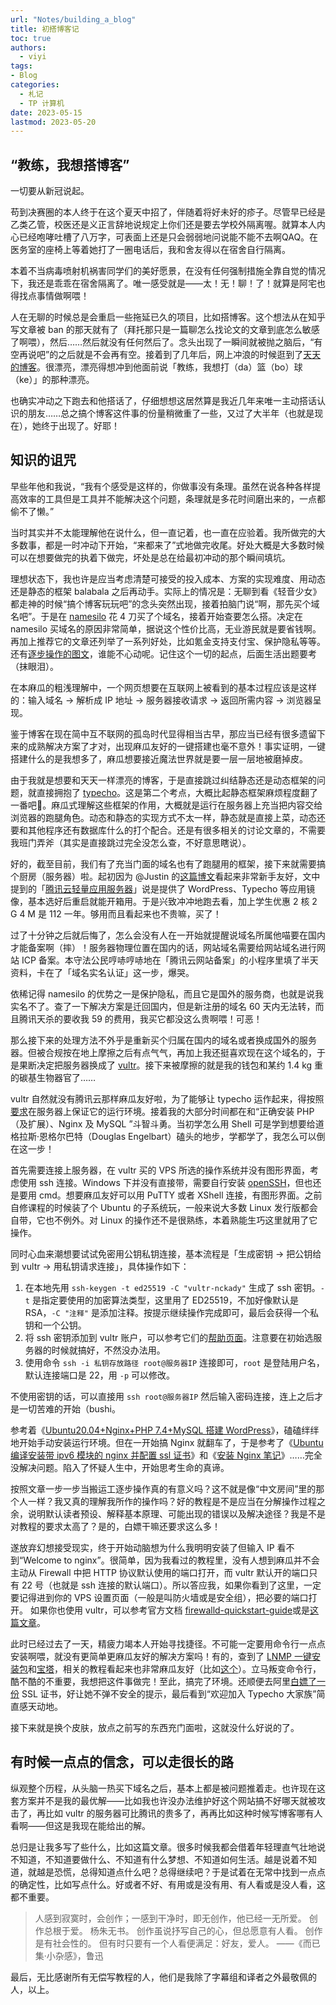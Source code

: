 ```yaml
---
url: "Notes/building_a_blog"
title: 初搭博客记
toc: true
authors:
  - viyi
tags:
- Blog
categories:
  - 札记
  - TP 计算机
date: 2023-05-15 
lastmod: 2023-05-20
---
```


## “教练，我想搭博客”

一切要从新冠说起。


<!--more-->


苟到决赛圈的本人终于在这个夏天中招了，伴随着将好未好的疹子。尽管早已经是乙类乙管，校医还是义正言辞地说规定上你们还是要去学校外隔离喔。就算本人内心已经咆哮吐槽了八万字，可表面上还是只会弱弱地问说能不能不去啊QAQ。在医务室的座椅上等着她打了一圈电话后，我和舍友得以在宿舍自行隔离。

本着不当病毒喷射机祸害同学们的美好愿景，在没有任何强制措施全靠自觉的情况下，我还是乖乖在宿舍隔离了。唯一感受就是——太！无！聊！了！就算是阿宅也得找点事情做啊喂！

人在无聊的时候总是会重启一些拖延已久的项目，比如搭博客。这个想法从在知乎写文章被 ban 的那天就有了（拜托那只是一篇聊怎么找论文的文章到底怎么敏感了啊喂），然后……然后就没有任何然后了。念头出现了一瞬间就被抛之脑后，“有空再说吧”的之后就是不会再有空。接着到了几年后，网上冲浪的时候逛到了[天天的博客](https://skywt.cn/)。很漂亮，漂亮得想冲到他面前说「教练，我想打（da）篮（bo）球（ke）」的那种漂亮。

也确实冲动之下跑去和他搭话了，仔细想想这居然算是我近几年来唯一主动搭话认识的朋友……总之搞个博客这件事的份量稍微重了一些，又过了大半年（也就是现在），她终于出现了。好耶！

## 知识的诅咒

早些年他和我说，“我有个感受是这样的，你做事没有条理。虽然在说各种各样提高效率的工具但是工具并不能解决这个问题，条理就是多花时间磨出来的，一点都偷不了懒。”

当时其实并不太能理解他在说什么，但一直记着，也一直在应验着。我所做完的大多数事，都是一时冲动下开始，“来都来了”式地做完收尾。好处大概是大多数时候可以在想要做完的执着下做完，坏处是总在给最初冲动的那个瞬间填坑。

理想状态下，我也许是应当考虑清楚可接受的投入成本、方案的实现难度、用动态还是静态的框架 balabala 之后再动手。实际上的情况是：无聊到看《轻音少女》都走神的时候“搞个博客玩玩吧”的念头突然出现，接着拍脑门说“啊，那先买个域名吧”。于是在 [namesilo](https://www.namesilo.com/) 花 4 刀买了个域名，接着开始查要怎么搭。决定在 namesilo 买域名的原因非常简单，据说这个性价比高，无业游民就是要省钱啊。再加上推荐它的文章还列举了一系列好处，比如氪金支持支付宝、保护隐私等等。还有[逐步操作的图文](https://zhuanlan.zhihu.com/p/33921436)，谁能不心动呢。记住这个一切的起点，后面生活出题要考（抹眼泪）。

在本麻瓜的粗浅理解中，一个网页想要在互联网上被看到的基本过程应该是这样的：输入域名 -> 解析成 IP 地址 -> 服务器接收请求 -> 返回所需内容 -> 浏览器呈现。

鉴于博客在现在简中互不联网的孤岛时代显得相当古早，那应当已经有很多遗留下来的成熟解决方案了才对，出现麻瓜友好的一键搭建也毫不意外！事实证明，一键搭建什么的是我想多了，麻瓜想要接近魔法世界就是要一层一层地被磨掉皮。

由于我就是想要和天天一样漂亮的博客，于是直接跳过纠结静态还是动态框架的问题，就直接拥抱了 [typecho](https://typecho.org/)。这是第二个考点，大概比起静态框架麻烦程度翻了一番吧🚬。麻瓜式理解这些框架的作用，大概就是运行在服务器上充当把内容交给浏览器的跑腿角色。动态和静态的实现方式不太一样，静态就是直接上菜，动态还要和其他程序还有数据库什么的打个配合。还是有很多相关的讨论文章的，不需要我班门弄斧（其实是直接跳过完全没怎么查，不好意思瞎说）。

好的，截至目前，我们有了充当门面的域名也有了跑腿用的框架，接下来就需要搞个厨房（服务器）啦。起初因为 @Justin 的[这篇博文](https://zblogs.top/how-to-build-a-personal-blog-site/)看起来非常新手友好，文中提到的「[腾讯云轻量应用服务器](https://cloud.tencent.com/act/pro/lighthouse2021)」说是提供了 WordPress、Typecho 等应用镜像，基本选好后重启就能开箱用。于是兴致冲冲地跑去看，加上学生优惠 2 核 2 G 4 M 是 112 一年。够用而且看起来也不贵嘛，买了！

过了十分钟之后就后悔了，怎么会没有人在一开始就提醒说域名所属他喵要在国内才能备案啊（摔）！服务器物理位置在国内的话，网站域名需要给网站域名进行网站 ICP 备案。本守法公民哼哧哼哧地在「腾讯云网站备案」的小程序里填了半天资料，卡在了「域名实名认证」这一步，爆哭。

依稀记得 namesilo 的优势之一是保护隐私，而且它是国外的服务商，也就是说我实名不了。查了一下解决方案是迁回国内，但是新注册的域名 60 天内无法转，而且腾讯天杀的要收我 59 的费用，我买它都没这么贵啊喂！可恶！

那么接下来的处理方法不外乎是重新买个归属在国内的域名或者换成国外的服务器。但被合规按在地上摩擦之后有点气气，再加上我还挺喜欢现在这个域名的，于是果断决定把服务器换成了 [vultr](https://vultr.com/)。接下来被摩擦的就是我的钱包和某约 1.4 kg 重的碳基生物器官了……

vultr 自然就没有腾讯云那样麻瓜友好啦，为了能够让 typecho 运作起来，得按照[要求](https://docs.typecho.org/install)在服务器上保证它的运行环境。接着我的大部分时间都在和“正确安装 PHP（及扩展）、Nginx 及 MySQL ”斗智斗勇。当初学怎么用 Shell 可是学到想要给道格拉斯·恩格尔巴特（Douglas Engelbart）磕头的地步，学都学了，我怎么可以倒在这一步！

首先需要连接上服务器，在 vultr 买的 VPS 所选的操作系统并没有图形界面，考虑使用 ssh 连接。Windows 下并没有直接带，需要自行安装 [openSSH](https://www.openssh.com/)，但也还是要用 cmd。想要麻瓜友好可以用 PuTTY 或者 XShell 连接，有图形界面。之前自修课程的时候装了个 Ubuntu 的子系统玩，一般来说大多数 Linux 发行版都会自带，它也不例外。对 Linux 的操作还不是很熟练，本着熟能生巧这里就用了它操作。

同时心血来潮想要试试免密用公钥私钥连接，基本流程是「生成密钥 -> 把公钥给到 vultr -> 用私钥请求连接」，具体操作如下：

1. 在本地先用 `ssh-keygen -t ed25519 -C "vultr-nckady"` 生成了 ssh 密钥。`-t` 是指定要使用的加密算法类型，这里用了 ED25519，不加好像默认是 RSA，`-C "注释"`  是添加注释。按提示继续操作完成即可，最后会获得一个私钥和一个公钥。
2. 将 ssh 密钥添加到 vultr 账户，可以参考它们的[帮助页面](https://www.vultr.com/docs/deploy-a-new-server-with-an-ssh-key)。注意要在初始选服务器的时候就搞好，不然没办法用。
3. 使用命令 `ssh -i 私钥存放路径 root@服务器IP` 连接即可，`root` 是登陆用户名，默认连接端口是 22，用 `-p` 可以修改。

不使用密钥的话，可以直接用 `ssh root@服务器IP` 然后输入密码连接，连上之后才是一切苦难的开始（bushi。

参考着《[Ubuntu20.04+Nginx+PHP 7.4+MySQL 搭建 WordPress](https://zblogs.top/ubuntu-nginx-php-mysql-build-wordpress-site/)》，磕磕绊绊地开始手动安装运行环境。但在一开始搞 Nginx 就翻车了，于是参考了《[Ubuntu 编译安装带 ipv6 模块的 nginx 并配置 ssl 证书](https://www.cnblogs.com/lizhuming/p/16892021.html)》和《[安装 Nginx 笔记](https://blog.csdn.net/diqiudq/article/details/122974700)》……完全没解决问题。陷入了怀疑人生中，开始思考生命的真谛。

按照文章一步一步当搬运工逐步操作真的有意义吗？这不就是像“中文房间”里的那个人一样？我又真的理解我所作的操作吗？好的教程是不是应当在分解操作过程之余，说明默认读者预设、解释基本原理、可能出现的错误以及解决途径？我是不是对教程的要求太高了？是的，白嫖干嘛还要求这么多！

遂放弃幻想接受现实，终于开始动脑想为什么我明明安装了但输入 IP 看不到“Welcome to nginx”。很简单，因为我看过的教程里，没有人想到麻瓜并不会主动从 Firewall 中把 HTTP 协议默认使用的端口打开，而 vultr 默认开的端口只有 22 号（也就是 ssh 连接的默认端口）。所以答应我，如果你看到了这里，一定要记得进到你的 VPS 设置页面（一般是叫防火墙或是安全组），把必要的端口打开。 如果你也使用 vultr，可以参考官方文档 [firewalld-quickstart-guide](https://www.vultr.com/docs/firewall-quickstart-for-vultr-cloud-servers/)或是[这篇文章](https://macgeeker.com/linux/vultr-config/)。

此时已经过去了一天，精疲力竭本人开始寻找捷径。不可能一定要用命令行一点点安装啊喂，就没有更简单更麻瓜友好的解决方案吗！有的，查到了 [LNMP 一键安装包](https://lnmp.org/)和[宝塔](https://www.bt.cn/new/index.html)，相关的教程看起来也非常麻瓜友好（比如[这个](https://zhuanlan.zhihu.com/p/34211709)）。立马叛变命令行，酷不酷的不重要，我想把这件事做完！至此，搞完了环境。还顺便去阿里[白嫖了一份](https://juejin.cn/post/7032674143787024414) SSL 证书，好让她不弹不安全的提示，最后看到“欢迎加入 Typecho 大家族”简直感天动地。

接下来就是换个皮肤，放点之前写的东西充门面啦，这就没什么好说的了。

## 有时候一点点的信念，可以走很长的路

纵观整个历程，从头脑一热买下域名之后，基本上都是被问题推着走。也许现在这套方案并不是我的最优解——比如我也许没办法维护好这个网站搞不好哪天就被攻击了，再比如 vultr 的服务器可比腾讯的贵多了，再再比如这种时候写博客哪有人看啊——但这是我现在能给出的解。

总归是让我多写了些什么，比如这篇文章。很多时候我都会借着年轻理直气壮地说不知道，不知道要做什么、不知道有什么梦想、不知道如何生活。越是说着不知道，就越是恐慌，总得知道点什么吧？总得继续吧？于是试着在无常中找到一点点的确定性，比如写点什么。好或者不好、有用或是没有用、有人看或是没人看，这都不重要。

> 人感到寂寞时，会创作；一感到干净时，即无创作，他已经一无所爱。
> 创作总根于爱。
> 杨朱无书。
> 创作虽说抒写自己的心，但总愿意有人看。
> 创作是有社会性的。
> 但有时只要有一个人看便满足：好友，爱人。
> ——《而已集·小杂感》，鲁迅

最后，无比感谢所有无偿写教程的人，他们是我除了字幕组和译者之外最敬佩的人，以上。
